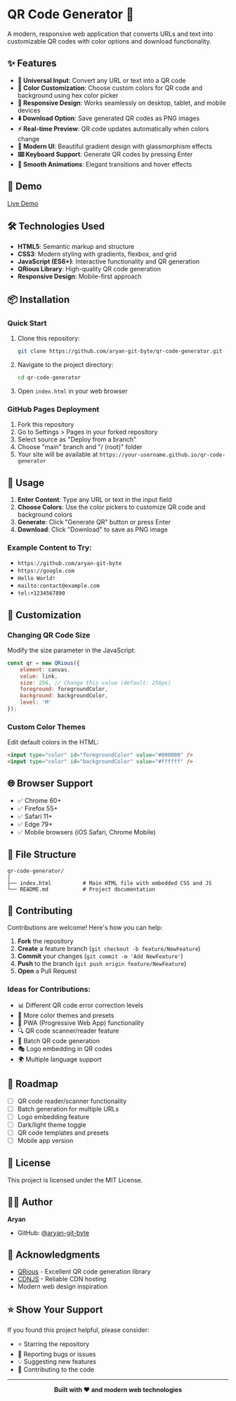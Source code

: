 # QR Code Generator 🎨

A modern, responsive web application that converts URLs and text into customizable QR codes with color options and download functionality.

## ✨ Features

- **🔗 Universal Input**: Convert any URL or text into a QR code
- **🎨 Color Customization**: Choose custom colors for QR code and background using hex color picker
- **📱 Responsive Design**: Works seamlessly on desktop, tablet, and mobile devices
- **⬇️ Download Option**: Save generated QR codes as PNG images
- **⚡ Real-time Preview**: QR code updates automatically when colors change
- **🎯 Modern UI**: Beautiful gradient design with glassmorphism effects
- **⌨️ Keyboard Support**: Generate QR codes by pressing Enter
- **🔄 Smooth Animations**: Elegant transitions and hover effects

## 🚀 Demo

[Live Demo](https://qrcodegenerator241.netlify.app/)

## 🛠️ Technologies Used

- **HTML5**: Semantic markup and structure
- **CSS3**: Modern styling with gradients, flexbox, and grid
- **JavaScript (ES6+)**: Interactive functionality and QR generation
- **QRious Library**: High-quality QR code generation
- **Responsive Design**: Mobile-first approach

## 📦 Installation

### Quick Start
1. Clone this repository:
   ```bash
   git clone https://github.com/aryan-git-byte/qr-code-generator.git
   ```
2. Navigate to the project directory:
   ```bash
   cd qr-code-generator
   ```
3. Open `index.html` in your web browser

### GitHub Pages Deployment
1. Fork this repository
2. Go to Settings > Pages in your forked repository
3. Select source as "Deploy from a branch"
4. Choose "main" branch and "/ (root)" folder
5. Your site will be available at `https://your-username.github.io/qr-code-generator`

## 📱 Usage

1. **Enter Content**: Type any URL or text in the input field
2. **Choose Colors**: Use the color pickers to customize QR code and background colors
3. **Generate**: Click "Generate QR" button or press Enter
4. **Download**: Click "Download" to save as PNG image

### Example Content to Try:
- `https://github.com/aryan-git-byte`
- `https://google.com`
- `Hello World!`
- `mailto:contact@example.com`
- `tel:+1234567890`

## 🔧 Customization

### Changing QR Code Size
Modify the size parameter in the JavaScript:
```javascript
const qr = new QRious({
    element: canvas,
    value: link,
    size: 256, // Change this value (default: 256px)
    foreground: foregroundColor,
    background: backgroundColor,
    level: 'M'
});
```

### Custom Color Themes
Edit default colors in the HTML:
```html
<input type="color" id="foregroundColor" value="#000000" />
<input type="color" id="backgroundColor" value="#ffffff" />
```

## 🌐 Browser Support

- ✅ Chrome 60+
- ✅ Firefox 55+
- ✅ Safari 11+
- ✅ Edge 79+
- ✅ Mobile browsers (iOS Safari, Chrome Mobile)

## 📄 File Structure

```
qr-code-generator/
│
├── index.html          # Main HTML file with embedded CSS and JS
└── README.md           # Project documentation
```

## 🤝 Contributing

Contributions are welcome! Here's how you can help:

1. **Fork** the repository
2. **Create** a feature branch (`git checkout -b feature/NewFeature`)
3. **Commit** your changes (`git commit -m 'Add NewFeature'`)
4. **Push** to the branch (`git push origin feature/NewFeature`)
5. **Open** a Pull Request

### Ideas for Contributions:
- 📊 Different QR code error correction levels
- 🎨 More color themes and presets
- 📱 PWA (Progressive Web App) functionality
- 🔍 QR code scanner/reader feature
- 📁 Batch QR code generation
- 🎭 Logo embedding in QR codes
- 🌍 Multiple language support

## 🔮 Roadmap

- [ ] QR code reader/scanner functionality
- [ ] Batch generation for multiple URLs
- [ ] Logo embedding feature
- [ ] Dark/light theme toggle
- [ ] QR code templates and presets
- [ ] Mobile app version

## 📜 License

This project is licensed under the MIT License.

## 👨‍💻 Author

**Aryan**
- GitHub: [@aryan-git-byte](https://github.com/aryan-git-byte)

## 🙏 Acknowledgments

- [QRious](https://github.com/neocotic/qrious) - Excellent QR code generation library
- [CDNJS](https://cdnjs.com/) - Reliable CDN hosting
- Modern web design inspiration

## ⭐ Show Your Support

If you found this project helpful, please consider:
- ⭐ Starring the repository
- 🐛 Reporting bugs or issues
- 💡 Suggesting new features
- 🤝 Contributing to the code

---

<div align="center">
  <strong>Built with ❤️ and modern web technologies</strong>
</div>
